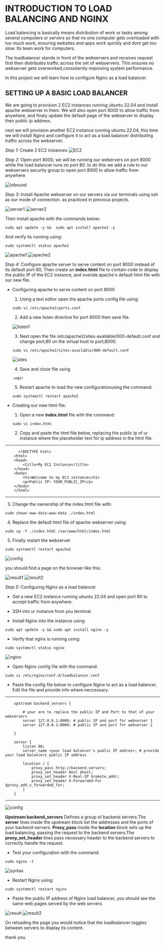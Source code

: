 #   INTRODUCTION TO LOAD BALANCING AND NGINX

Load balancing is basically means distribution of work or tasks among several computers or servers so that no one computer gets overloaded with too much work, ensuring websites and apps work quickly and dont get too slow. Its team work for computers.

The loadbalancer stands in front of the webservers and receives request first then distributes traffic across the set of webservers. This ensures no webserver gets overworked,consistently improving system performance. 

In this project we will learn how to configure Nginx as a load balancer.

## SETTING UP A BASIC LOAD BALANCER

We are going to provision 2 EC2 instances running ubuntu 22.04 and install apache webserver in them. We will also open port 8000 to allow traffic from anywhere, and finaly update the default page of the webserver to display their public ip address.

next we will provision another EC2 instance running ubuntu 22.04, this time we will install Nginx and configure it to act as a load balancer distributing traffic across the webserver.

*Step 1:* Create 2 EC2 instances 
![EC2](./image/ubuntu_server.jpg)

*Step 2:* Open port 8000, we will be running our webervers on port 8000 while the load balancer runs on port 80. to do this we add a rule to our webservers security group to open port 8000 to allow traffic from anywhere. 

![inbound](./image/inbound%20rules.jpg)

*Step 3:* Install Apache webserver on our servers via our terminals using ssh as our mode of connection. as practiced in previous projects.

![server1](./image/server1.jpg)
![server2](./image/server2.jpg)

Then install apache with the commands below:

`sudo apt update -y &&  sudo apt install apache2 -y`

And verify its running using:

`sudo systemctl status apache2`

![apache1](./image/test1.jpg)
![apache2](./image/test2.jpg)

*Step 4:* Configure apache server to serve content on port 8000 instead of its default port 80, Then create an **index.html** file to contain code to display the public IP of the EC2 instance, and overide apache's default html file with our new file.

- Configuring apache to serve content on port 8000

  1. Using a text editor open the apache ports config file using:

  `sudo vi /etc/apache2/ports.conf `

  2. Add a new listen directive for port 8000 then save file.

  ![listen1](./image/listenapache.jpg)

  3. Next open the file /etc/apache2/sites-available/000-default.conf and change port;80 on the virtual host to port;8000.

  `sudo vi /etc/apache2/sites-available/000-default.conf`

  ![sites](./image/sites_available.jpg)

  4. Save and close file using 

  `:wqa!`

  5. Restart apache to load the new configurationusing the command:

  `sudo systemctl restart apache2`

- Creating our new html file:

  1. Open a new **index.html** file with the command:

  `sudo vi index.html`

  2. Copy and paste the html file below, replacing the public ip of ur instance where the placeholder text for ip address in the html file.

***
          <!DOCTYPE html>
        <html>
        <head>
            <title>My EC2 Instance</title>
        </head>
        <body>
            <h1>Welcome to my EC2 instance</h1>
            <p>Public IP: YOUR_PUBLIC_IP</p>
        </body>
        </html>

***

  3. Change the ownership of the index.html file with:

  `sudo chown www-data:www-data ./index.html`

  4. Replace the default html file of apache webserver using:

  `sudo cp -f ./index.html /var/www/html/index.html`

  5. Finally restart the webserver 

  `sudo systemctl restart apache2`

  ![config](./image/configure.jpg)

you should find a page on the browser like this:

![result1](./image/server1result.jpg)
![result2](./image/server2result.jpg)


*Step 5:* Configuring Nginx as a load balancer

 - Get a new EC2 instance running ubuntu 22.04 and open port 80 to accept traffic from anywhere.

 - SSH into ur instance from you terminal.

 - Install Nginx into the instance using:

 `sudo apt update -y && sudo apt install nginx -y`

 - Verify that nginx is running using:

 `sudo systemctl status nginx`

 ![nginx](./image/nginxstatus.jpg)

 - Open Nginx config file with the command:

 `sudo vi /etc/nginx/conf.d/loadbalancer.conf`

 - Paste the config file below to configure Nginx to act as a load balancer, Edit the file and provide info where neccessary.

 ***
         
        upstream backend_servers {

            # your are to replace the public IP and Port to that of your webservers
            server 127.0.0.1:8000; # public IP and port for webserser 1
            server 127.0.0.1:8000; # public IP and port for webserver 2

        }

        server {
            listen 80;
            server_name <your load balancer's public IP addres>; # provide your load balancers public IP address

            location / {
                proxy_pass http://backend_servers;
                proxy_set_header Host $host;
                proxy_set_header X-Real-IP $remote_addr;
                proxy_set_header X-Forwarded-For $proxy_add_x_forwarded_for;
            }
        }
    
 ***

 ![config](./image/nginxconfig.jpg)

  **Upstream backend_servers** Defines a group of backend servers.The **server** lines inside the upstream block list the addresses and the ports of your backend-servers. **Proxy_pass** inside the **location** block sets up the load balancing, passing the request to the backend servers.The **proxy_set_header** lines pass necessary header to the backend servers to correctly handle the request.

  - Test your configuration with the command:

  `sudo nginx -t`

  ![syntax](./image/syntax.jpg)

  - Restart Nginx using:

 `sudo systemctl restart nginx`

 - Paste the public IP address of Nginx load balancer, you should see the same web pages served by the web servers

 ![result](./image/nginxworks.jpg)
 ![result2](./image/nginxworks2.jpg)

 On reloading the page you would notice that the loadbalancer toggles between servers to display its content.

 thank you.

 



















